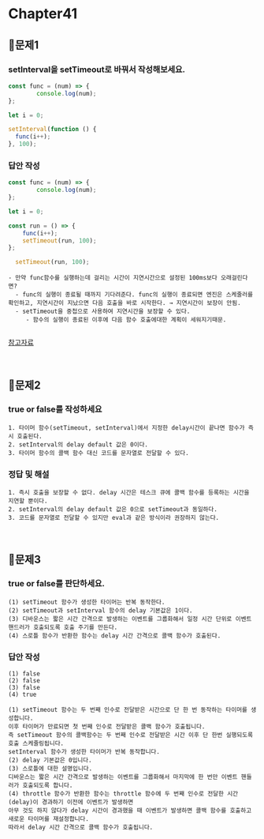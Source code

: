 # Chapter41
## 📌문제1
### setInterval을 setTimeout로 바꿔서 작성해보세요.
```js
const func = (num) => {
        console.log(num);
};

let i = 0;

setInterval(function () {
  func(i++);
}, 100);

```
### 답안 작성
```js
const func = (num) => {
        console.log(num);
};

let i = 0;

const run = () => {
    func(i++);
    setTimeout(run, 100);
};

  setTimeout(run, 100);
```
```
- 만약 func함수를 실행하는데 걸리는 시간이 지연시간으로 설정된 100ms보다 오래걸린다면?
  - func의 실행이 종료될 때까지 기다려준다. func의 실행이 종료되면 엔진은 스케줄러를 확인하고, 지연시간이 지났으면 다음 호출을 바로 시작한다. → 지연시간이 보장이 안됨.
  - setTimeout을 중첩으로 사용하여 지연시간을 보장할 수 있다.
     - 함수의 실행이 종료된 이후에 다음 함수 호출에대한 계획이 세워지기때문.
     
```
[참고자료](https://ko.javascript.info/settimeout-setinterval)

<br>

## 📌문제2
### true or false를 작성하세요
```
1. 타이머 함수(setTimeout, setInterval)에서 지정한 delay시간이 끝나면 함수가 즉시 호출된다. 
2. setInterval의 delay default 값은 0이다.
3. 타이머 함수의 콜백 함수 대신 코드를 문자열로 전달할 수 있다.
```
### 정답 및 해설
```
1. 즉시 호출을 보장할 수 없다. delay 시간은 테스크 큐에 콜백 함수를 등록하는 시간을 지연할 뿐이다.
2. setInterval의 delay default 값은 0으로 setTimeout과 동일하다. 
3. 코드를 문자열로 전달할 수 있지만 eval과 같은 방식이라 권장하지 않는다. 
```

<br>

## 📌문제3

### true or false를 판단하세요.
```
(1) setTimeout 함수가 생성한 타이머는 반복 동작한다.
(2) setTimeout과 setInterval 함수의 delay 기본값은 1이다.
(3) 디바운스는 짧은 시간 간격으로 발생하는 이벤트를 그룹화해서 일정 시간 단위로 이벤트 핸드러가 호출되도록 호출 주기를 만든다.
(4) 스로틀 함수가 반환한 함수는 delay 시간 간격으로 콜백 함수가 호출된다.
```
### 답안 작성
```
(1) false
(2) false
(3) false
(4) true
```
```
(1) setTimeout 함수는 두 번째 인수로 전달받은 시간으로 단 한 번 동작하는 타이머를 생성합니다.
이후 타이머가 만료되면 첫 번째 인수로 전달받은 콜백 함수가 호출됩니다.
즉 setTimeout 함수의 콜백함수는 두 번째 인수로 전달받은 시간 이후 단 한번 실행되도록 호출 스케줄링됩니다.
setInterval 함수가 생성한 타이머가 반복 동작합니다.
(2) delay 기본값은 0입니다.
(3) 스로틀에 대한 설명입니다.
디바운스는 짧은 시간 간격으로 발생하는 이벤트를 그룹화해서 마지막에 한 번만 이벤트 핸들러가 호출되도록 합니다.
(4) throttle 함수가 반환한 함수는 throttle 함수에 두 번째 인수로 전달한 시간(delay)이 경과하기 이전에 이벤트가 발생하면
아무 것도 하지 않다가 delay 시간이 경과했을 때 이벤트가 발생하면 콜백 함수를 호출하고 새로운 타이머를 재설정합니다.
따라서 delay 시간 간격으로 콜백 함수가 호출됩니다.
```

<br>


